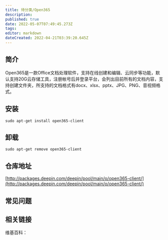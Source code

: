 ```yaml
---
title: 待分类/Open365
description: 
published: true
date: 2022-05-07T07:49:45.273Z
tags: 
editor: markdown
dateCreated: 2022-04-21T03:39:20.645Z
---
```


## 简介

Open365是一款Office文档处理软件，支持在线创建和编辑、云同步等功能，默认支持20G云存储工具，注册帐号后并登录平台，会列出目前所有的文档内容，支持创建文件夹，所支持的文档格式有docx、xlsx、pptx、JPG、PNG、音视频格式。

## 安装

`sudo apt-get install open365-client`

## 卸载

`sudo apt-get remove open365-client`

## 仓库地址

[http://packages.deepin.com/deepin/pool/main/o/open365-client/](http://packages.deepin.com/deepin/pool/main/o/open365-client/)

## 常见问题

## 相关链接

维基百科：
